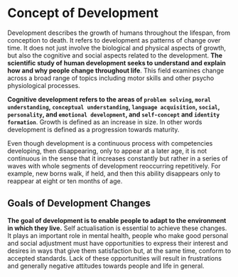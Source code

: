 # Concept of Development
Development describes the growth of humans throughout the lifespan, from conception to death. It refers to development as patterns of change over
time. It does not just involve the biological and physical aspects of growth, but also the cognitive and social aspects related to the development.
**The scientific study of human development seeks to understand and explain how and why people change throughout life**. This field examines change
across a broad range of topics including motor skills and other psycho physiological processes.

**Cognitive development refers to the areas of `problem solving`, `moral understanding`, `conceptual understanding`, `language acquisition`, `social`,
`personality`, and `emotional development`, and `self-concept` and `identity formation`**. Growth is defined as an increase in size. In other words
development is defined as a progression towards maturity.

Even though development is a continuous process with competencies developing, then disappearing, only to appear at a later age, it is not
continuous in the sense that it increases constantly but rather in a series of waves with whole segments of development reoccurring repetitively.
For example, new borns walk, if held, and then this ability disappears only to reappear at eight or ten months of age.

## Goals of Development Changes
**The goal of development is to enable people to adapt to the environment in which they live.** Self actualisation is essential to achieve
these changes. It plays an important role in mental health, people who make good personal and social adjustment must have opportunities to
express their interest and desires in ways that give them satisfaction but, at the same time, conform to accepted standards. Lack of these
opportunities will result in frustrations and generally negative attitudes towards people and life in general.

